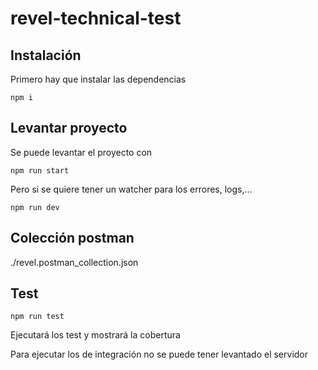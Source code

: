 # revel-technical-test

## Instalación

Primero hay que instalar las dependencias

```
npm i
```

## Levantar proyecto

Se puede levantar el proyecto con 
```
npm run start
```

Pero si se quiere tener un watcher para los errores, logs,...
```
npm run dev
```

## Colección postman

./revel.postman_collection.json

## Test

```
npm run test
```

Ejecutará los test y mostrará la cobertura

Para ejecutar los de integración no se puede tener levantado el servidor